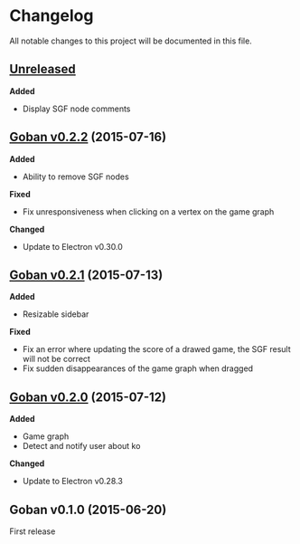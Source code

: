 # Changelog

All notable changes to this project will be documented in this file.

## [Unreleased][unreleased]

**Added**
* Display SGF node comments

## [Goban v0.2.2][v0.2.2] (2015-07-16)

**Added**
* Ability to remove SGF nodes

**Fixed**
* Fix unresponsiveness when clicking on a vertex on the game graph

**Changed**
* Update to Electron v0.30.0

## [Goban v0.2.1][v0.2.1] (2015-07-13)

**Added**
* Resizable sidebar

**Fixed**
* Fix an error where updating the score of a drawed game, the SGF result will not be correct
* Fix sudden disappearances of the game graph when dragged

## [Goban v0.2.0][v0.2.0] (2015-07-12)

**Added**
* Game graph
* Detect and notify user about ko

**Changed**
* Update to Electron v0.28.3

## Goban v0.1.0 (2015-06-20)

First release

[unreleased]: https://github.com/yishn/Goban/compare/v0.2.2...master
[v0.2.2]: https://github.com/yishn/Goban/compare/v0.2.2...v0.2.1
[v0.2.1]: https://github.com/yishn/Goban/compare/v0.2.1...v0.2.0
[v0.2.0]: https://github.com/yishn/Goban/compare/v0.1.0...v0.2.0
